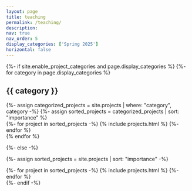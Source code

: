 ```yaml
---
layout: page
title: teaching
permalink: /teaching/
description:
nav: true
nav_order: 5
display_categories: ['Spring 2025']
horizontal: false
---
```


<!-- pages/projects.md -->
<div class="projects">
{%- if site.enable_project_categories and page.display_categories %}
  <!-- Display categorized projects -->
  {%- for category in page.display_categories %}
  <h2 class="category">{{ category }}</h2>
  {%- assign categorized_projects = site.projects | where: "category", category -%}
  {%- assign sorted_projects = categorized_projects | sort: "importance" %}
  <!-- Generate cards for each project -->
  <div class="list">
    {%- for project in sorted_projects -%}
      {% include projects.html %}
    {%- endfor %}
  </div>
  {% endfor %}

{%- else -%}
<!-- Display projects without categories -->
  {%- assign sorted_projects = site.projects | sort: "importance" -%}
  <!-- Generate cards for each project -->
  <div class="list">
    {%- for project in sorted_projects -%}
      {% include projects.html %}
    {%- endfor %}
  </div>
{%- endif -%}
</div>
